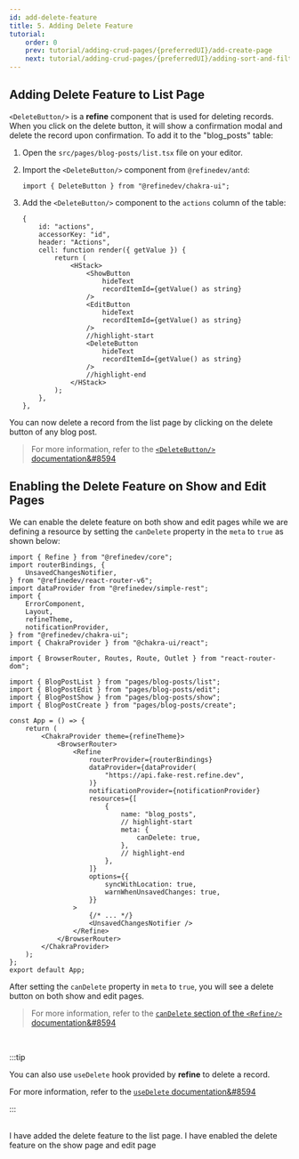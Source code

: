 ```yaml
---
id: add-delete-feature
title: 5. Adding Delete Feature
tutorial:
    order: 0
    prev: tutorial/adding-crud-pages/{preferredUI}/add-create-page
    next: tutorial/adding-crud-pages/{preferredUI}/adding-sort-and-filters
---
```


## Adding Delete Feature to List Page

`<DeleteButton/>` is a **refine** component that is used for deleting records. When you click on the delete button, it will show a confirmation modal and delete the record upon confirmation. To add it to the "blog_posts" table:

1.  Open the `src/pages/blog-posts/list.tsx` file on your editor.

2.  Import the `<DeleteButton/>` component from `@refinedev/antd`:

    ```tsx
    import { DeleteButton } from "@refinedev/chakra-ui";
    ```

3.  Add the `<DeleteButton/>` component to the `actions` column of the table:

    ```tsx
    {
        id: "actions",
        accessorKey: "id",
        header: "Actions",
        cell: function render({ getValue }) {
            return (
                <HStack>
                    <ShowButton
                        hideText
                        recordItemId={getValue() as string}
                    />
                    <EditButton
                        hideText
                        recordItemId={getValue() as string}
                    />
                    //highlight-start
                    <DeleteButton
                        hideText
                        recordItemId={getValue() as string}
                    />
                    //highlight-end
                </HStack>
            );
        },
    },
    ```

You can now delete a record from the list page by clicking on the delete button of any blog post.

> For more information, refer to the [`<DeleteButton/>` documentation&#8594](/docs/api-reference/chakra-ui/components/buttons/delete-button/)

## Enabling the Delete Feature on Show and Edit Pages

We can enable the delete feature on both show and edit pages while we are defining a resource by setting the `canDelete` property in the `meta` to `true` as shown below:

```tsx src="src/App.tsx"
import { Refine } from "@refinedev/core";
import routerBindings, {
    UnsavedChangesNotifier,
} from "@refinedev/react-router-v6";
import dataProvider from "@refinedev/simple-rest";
import {
    ErrorComponent,
    Layout,
    refineTheme,
    notificationProvider,
} from "@refinedev/chakra-ui";
import { ChakraProvider } from "@chakra-ui/react";

import { BrowserRouter, Routes, Route, Outlet } from "react-router-dom";

import { BlogPostList } from "pages/blog-posts/list";
import { BlogPostEdit } from "pages/blog-posts/edit";
import { BlogPostShow } from "pages/blog-posts/show";
import { BlogPostCreate } from "pages/blog-posts/create";

const App = () => {
    return (
        <ChakraProvider theme={refineTheme}>
            <BrowserRouter>
                <Refine
                    routerProvider={routerBindings}
                    dataProvider={dataProvider(
                        "https://api.fake-rest.refine.dev",
                    )}
                    notificationProvider={notificationProvider}
                    resources={[
                        {
                            name: "blog_posts",
                            // highlight-start
                            meta: {
                                canDelete: true,
                            },
                            // highlight-end
                        },
                    ]}
                    options={{
                        syncWithLocation: true,
                        warnWhenUnsavedChanges: true,
                    }}
                >
                    {/* ... */}
                    <UnsavedChangesNotifier />
                </Refine>
            </BrowserRouter>
        </ChakraProvider>
    );
};
export default App;
```

After setting the `canDelete` property in `meta` to `true`, you will see a delete button on both show and edit pages.

> For more information, refer to the [`canDelete` section of the `<Refine/>` documentation&#8594](/docs/api-reference/core/components/refine-config.md#candelete)

<br/>

:::tip

You can also use `useDelete` hook provided by **refine** to delete a record.

For more information, refer to the [`useDelete` documentation&#8594](/docs/api-reference/core/hooks/data/useDelete/)

:::

<br/>

<Checklist>

<ChecklistItem id="add-delete-feature-chakra-ui">
I have added the delete feature to the list page.
</ChecklistItem>
<ChecklistItem id="add-delete-feature-chakra-ui-2">
I have enabled the delete feature on the show page and edit page
</ChecklistItem>

</Checklist>
